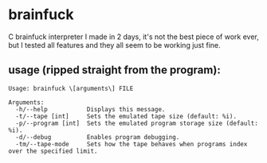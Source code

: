 # brainfuck
C brainfuck interpreter I made in 2 days, it's not the best piece of work ever, but I tested all features and they all seem to be working just fine.

## usage (ripped straight from the program):
```
Usage: brainfuck \[arguments\] FILE

Arguments:
  -h/--help           Displays this message.
  -t/--tape [int]     Sets the emulated tape size (default: %i).
  -p/--program [int]  Sets the emulated program storage size (default: %i).
  -d/--debug          Enables program debugging.
  -tm/--tape-mode     Sets how the tape behaves when programs index over the specified limit.
```
